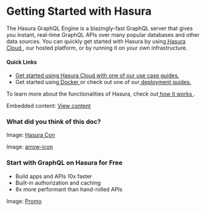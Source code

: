 # Getting Started with Hasura

The Hasura GraphQL Engine is a blazingly-fast GraphQL server that gives you instant, real-time GraphQL APIs over many popular databases and other data sources. You can quickly get started with Hasura by using[ Hasura Cloud ](https://cloud.hasura.io), our hosted platform, or by running it on your own infrastructure.

#### Quick Links

- [ Get started using Hasura Cloud with one of our use case guides. ](https://hasura.io/docs/latest/getting-started/use-case/overview/)
- Get started using[ Docker ](https://hasura.io/docs/latest/getting-started/docker-simple/)or check out one of our[ deployment guides. ](https://hasura.io/docs/latest/deployment/deployment-guides/index/)


To learn more about the functionalities of Hasura, check out[ how it works ](https://hasura.io/docs/latest/getting-started/how-it-works/index/).

Embedded content: [ View content ](https://www.youtube.com/embed/XDGw-uQKTOc?enablejsapi=1&origin=https://hasura.io)

### What did you think of this doc?

Image: [ Hasura Con ](https://res.cloudinary.com/dh8fp23nd/image/upload/v1686154570/hasura-con-2023/has-con-light-date_r2a2ud.png)

Image: [ arrow-icon ](https://res.cloudinary.com/dh8fp23nd/image/upload/v1683723549/main-web/chevron-right_ldbi7d.png)

### Start with GraphQL on Hasura for Free

- Build apps and APIs 10x faster
- Built-in authorization and caching
- 8x more performant than hand-rolled APIs


Image: [ Promo ](https://hasura.io/docs/assets/images/hasura-free-ff60e409244e0ea12b5a3045d1a9096b.png)
